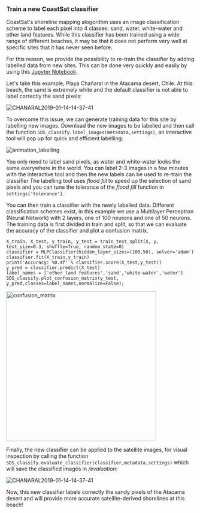 ### Train a new CoastSat classifier

CoastSat's shoreline mapping alogorithm uses an image classification scheme to label each pixel into 4 classes: 
sand, water, white-water and other land features. While this classifier has been trained using a wide range of 
different beaches, it may be that it does not perform very well at specific sites that it has never seen before.

For this reason, we provide the possibility to re-train the classifier by adding labelled data from new sites.
This can be done very quickly and easily by using this 
[Jupyter Notebook](https://github.com/kvos/CoastSat/blob/CoastSat-classifier/classification/train_new_classifier.ipynb).

Let's take this example, Playa Chañaral in the Atacama desert, Chile. At this beach, the sand is extremely white and 
the default classifier is not able to label correctly the sand pixels:

![CHANARAL2019-01-14-14-37-41](https://user-images.githubusercontent.com/7217258/69404574-bb0e2580-0d51-11ea-8c85-1f19a4c63e7f.jpg)

To overcome this issue, we can generate training data for this site by labelling new images.
Download the new images to be labelled and then call the function `SDS_classify.label_images(metadata,settings)`,
an interactive tool will pop up for quick and efficient labelling:

![animation_labelling](https://user-images.githubusercontent.com/7217258/69405673-6c15bf80-0d54-11ea-927d-4c54198bf4d5.gif)

You only need to label sand pixels, as water and white-water looks the same everywhere in the world. You can label
2-3 images in a few minutes with the interactive tool and then the new labels can be used to re-train the classifier
 The labelling tool uses *flood fill* to speed up the selection of sand pixels and you can tune the tolerance of
 the *flood fill* function in `settings['tolerance']`.

You can then train a classifier with the newly labelled data.
Different classification schemes exist, in this example we use a Multilayer Perceptron (Neural Network)
 with 2 layers, one of 100 neurons and one of 50 neurons. The training data is first divided in train and 
 split, so that we can evaluate the accuracy of the classifier and plot a confusion matrix.
```
X_train, X_test, y_train, y_test = train_test_split(X, y, test_size=0.3, shuffle=True, random_state=0)
classifier = MLPClassifier(hidden_layer_sizes=(100,50), solver='adam')
classifier.fit(X_train,y_train)
print('Accuracy: %0.4f' % classifier.score(X_test,y_test))
y_pred = classifier.predict(X_test)
label_names = ['other land features','sand','white-water','water']
SDS_classify.plot_confusion_matrix(y_test, y_pred,classes=label_names,normalize=False);
```

<img src="https://user-images.githubusercontent.com/7217258/69406723-d9c2eb00-0d56-11ea-9eff-4422dc377638.png" 
alt="confusion_matrix" width="400"/>

Finally, the new classifier can be applied to the satellite images, for visual inspection by calling the function
 `SDS_classify.evaluate_classifier(classifier,metadata,settings)` which will save the classified images 
 in */evaluation*:

![CHANARAL2019-01-14-14-37-41](https://user-images.githubusercontent.com/7217258/69407090-cb290380-0d57-11ea-8d4b-bff091ce2201.jpg)

Now, this new classifier labels correctly the sandy pixels of the Atacama desert and will provide more
accurate satellite-derived shorelines at this beach!
